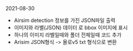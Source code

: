 2021-08-30

- Airsim detection 정보를 가진 JSON파일 출력
- 이미지와 라벨(JSON) 데이터 로 bbox 이미지에 표시
- 하나의 이미지 라벨일때와 폴더 전체일때 코드 추가
- Arisim JSON형식 -> 욜로v5 txt 형식으로 변환 